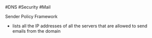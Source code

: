#DNS #Security #Mail

Sender Policy Framework

* lists all the IP addresses of all the servers that are allowed to send emails from the domain
